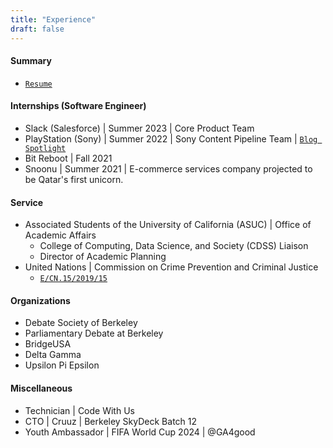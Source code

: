 ```yaml
---
title: "Experience"
draft: false
---
```


#### Summary

- [`Resume`](https://drive.google.com/file/d/1jT_BDR_jCkBkwMWvHt4iee43VR2tHykJ/view?usp=sharing)

<!-- <h3 style="background-color:lightgray; text-align:left; text-indent: 15px; font-weight: bold; vertical-align: middle; padding:10px 0;">
      Internships
</h3> -->

#### Internships (Software Engineer)

- Slack (Salesforce) | Summer 2023 | Core Product Team
- PlayStation (Sony) | Summer 2022 | Sony Content Pipeline Team | [`Blog Spotlight`](https://www.sie.com/en/blog/playstation-summer-2022-intern-spotlight/)
- Bit Reboot | Fall 2021
- Snoonu | Summer 2021 | E-commerce services company projected to be Qatar's first unicorn.


#### Service
- Associated Students of the University of California (ASUC) | Office of Academic Affairs
    - College of Computing, Data Science, and Society (CDSS) Liaison
    - Director of Academic Planning 
- United Nations | Commission on Crime Prevention and Criminal Justice
    - [`E/CN.15/2019/15`](https://undocs.org/Home/Mobile?FinalSymbol=E%2F2019%2F30%2520&Language=E&DeviceType=Desktop&LangRequested=False)

#### Organizations
- Debate Society of Berkeley
- Parliamentary Debate at Berkeley
- BridgeUSA
- Delta Gamma
- Upsilon Pi Epsilon

#### Miscellaneous
- Technician | Code With Us
- CTO | Cruuz | Berkeley SkyDeck Batch 12
- Youth Ambassador | FIFA World Cup 2024 | @GA4good



<!-- ### Awards
- UC Berkeley Grace Hopper Scholarship Recipient 
- Grace Hopper Scholar 2022 
- UC Berkeley Leadership Award -->
